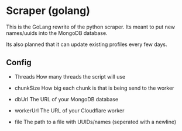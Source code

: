 # Scraper (golang)

This is the GoLang rewrite of the python scraper. Its meant to put new names/uuids into the MongoDB database.

Its also planned that it can update existing profiles every few days.

## Config

* Threads
How many threads the script will use

* chunkSize
How big each chunk is that is being send to the worker

* dbUrl
The URL of your MongoDB database

* workerUrl
The URL of your Cloudflare worker

* file 
The path to a file with UUIDs/names (seperated with a newline)